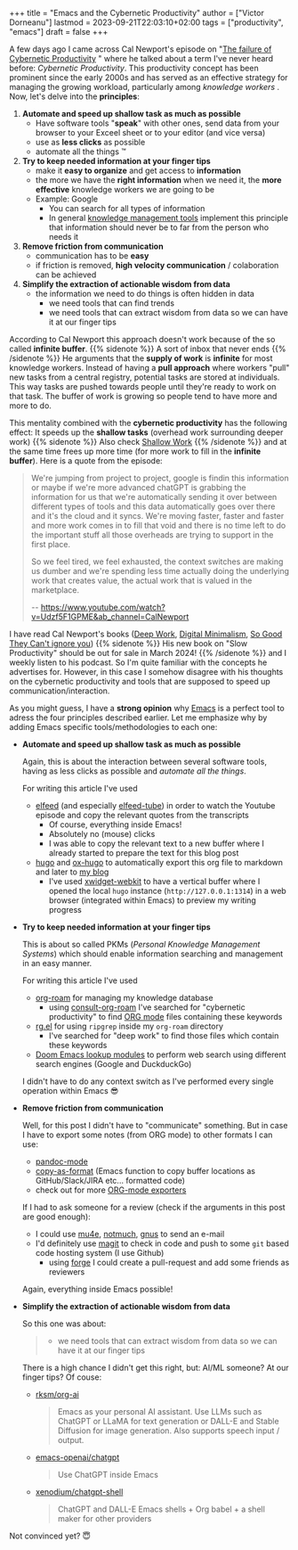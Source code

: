 +++
title = "Emacs and the Cybernetic Productivity"
author = ["Victor Dorneanu"]
lastmod = 2023-09-21T22:03:10+02:00
tags = ["productivity", "emacs"]
draft = false
+++

A few days ago I came across Cal Newport's episode on "[The failure of Cybernetic Productivity](https://www.youtube.com/watch?v=Udzf5F1GPME&ab_channel=CalNewport) " where he talked about a
term I've never heard before: _Cybernetic Productivity_. This productivity concept has been prominent since the early
2000s and has served as an effective strategy for managing the growing workload, particularly among _knowledge workers_ .
Now, let's delve into the **principles**:

1.  **Automate and speed up shallow task as much as possible**
    -   Have software tools "**speak**" with other ones, send data from your browser to your Exceel sheet or to your editor
        (and vice versa)
    -   use as **less clicks** as possible
    -   automate all the things ™
2.  **Try to keep needed information at your finger tips**
    -   make it **easy to organize** and get access to **information**
    -   the more we have the **right information** when we need it, the **more effective** knowledge workers we are going to be
    -   Example: Google
        -   You can search for all types of information
        -   In general [knowledge management tools](https://brainfck.org/book/building-a-second-brain) implement this principle that information
            should never be to far from the person who needs it
3.  **Remove friction from communication**
    -   communication has to be **easy**
    -   if friction is removed, **high velocity communication** / colaboration can be achieved
4.  **Simplify the extraction of actionable wisdom from data**
    -   the information we need to do things is often hidden in data
        -   we need tools that can find trends
        -   we need tools that can extract wisdom from data so we can have it at our finger tips

According to Cal Newport this approach doesn't work because of the so called **infinite buffer**.
{{% sidenote %}}
A sort of inbox that never ends
{{% /sidenote %}} He arguments that the **supply of work** is **infinite** for most knowledge workers. Instead of having a **pull approach** where
workers "pull" new tasks from a central registry, potential tasks are stored at individuals. This way tasks are pushed
towards people until they're ready to work on that task. The buffer of work is growing so people tend to have more and
more to do.

This mentality combined with the **cybernetic productivity** has the following effect: It speeds up the **shallow tasks**
(overhead work surrounding deeper work)
{{% sidenote %}}
Also check [Shallow Work](https://brainfck.org/t/shallow-work)
{{% /sidenote %}} and at the same time frees up more time (for more work to fill in the **infinite buffer**). Here is a quote from the
episode:

> We're jumping from project to project, google is findin this information or maybe if we're more advanced chatGPT is
> grabbing the information for us that we're automatically sending it over between different types of tools and this data
> automatically goes over there and it's the cloud and it syncs. We're moving faster, faster and faster and more work
> comes in to fill that void and there is no time left to do the important stuff all those overheads are trying to support
> in the first place.
>
> So we feel tired, we feel exhausted, the context switches are making us dumber and we're spending less time actually
> doing the underlying work that creates value, the actual work that is valued in the marketplace.
>
> -- <https://www.youtube.com/watch?v=Udzf5F1GPME&ab_channel=CalNewport>

I have read Cal Newport's books ([Deep Work](https://brainfck.org/book/deep-work), [Digital Minimalism](https://brainfck.org/book/digital-minimalism),
[So Good They Can't ignore you](https://brainfck.org/book/so-good-they-cant-ignore-you))
{{% sidenote %}}
His new book on "Slow Productivity" should be out for sale in March 2024!
{{% /sidenote %}} and I weekly listen to his podcast. So I'm quite familiar with the concepts he advertises for. However, in this case I
somehow disagree with his thoughts on the cybernetic productivity and tools that are supposed to speed up
communication/interaction.

As you might guess, I have a **strong opinion** why [Emacs](https://brainfck.org/t/emacs) is a perfect tool to adress the four principles
described earlier. Let me emphasize why by adding Emacs specific tools/methodologies to each one:

-   **Automate and speed up shallow task as much as possible**

    Again, this is about the interaction between several software tools, having as less clicks as possible and _automate
    all the things_.

    For writing this article I've used

    -   [elfeed](https://github.com/skeeto/elfeed) (and especially [elfeed-tube](https://github.com/karthink/elfeed-tube)) in order to watch the Youtube episode and copy the relevant quotes from the
        transcripts
        -   Of course, everything inside Emacs!
        -   Absolutely no (mouse) clicks
        -   I was able to copy the relevant text to a new buffer where I already started to prepare the text for this blog
            post
    -   [hugo](https://gohugo.io/) and [ox-hugo](https://ox-hugo.scripter.co/) to automatically export this org file to markdown and later to [my blog](https://blog.dornea.nu)
        -   I've used [xwidget-webkit](https://www.gnu.org/software/emacs/manual/html_node/emacs/Embedded-WebKit-Widgets.html) to have a vertical buffer where I opened the local `hugo` instance (`http://127.0.0.1:1314`)
            in a web browser (integrated within Emacs) to preview my writing progress

-   **Try to keep needed information at your finger tips**

    This is about so called PKMs (_Personal Knowledge Management Systems_) which should enable information searching and
    management in an easy manner.

    For writing this article I've used

    -   [org-roam](https://www.orgroam.com/) for managing my knowledge database
        -   using [consult-org-roam](https://github.com/jgru/consult-org-roam) I've searched for "cybernetic productivity" to find [ORG mode](https://orgmode.org/) files containing these
            keywords
    -   [rg.el](https://github.com/dajva/rg.el) for using `ripgrep` inside my `org-roam` directory
        -   I've searched for "deep work" to find those files which contain these keywords
    -   [Doom Emacs lookup modules](https://docs.doomemacs.org/v21.12/modules/tools/lookup/) to perform web search using different search engines (Google and DuckduckGo)

    I didn't have to do any context switch as I've performed every single operation within Emacs 😎

-   **Remove friction from communication**

    Well, for this post I didn't have to "communicate" something. But in case I have to export some notes (from ORG mode)
    to other formats I can use:

    -   [pandoc-mode](http://joostkremers.github.io/pandoc-mode/)
    -   [copy-as-format](https://github.com/sshaw/copy-as-format) (Emacs function to copy buffer locations as GitHub/Slack/JIRA etc... formatted code)
    -   check out for more [ORG-mode exporters](https://orgmode.org/worg/exporters/ox-overview.html)

    If I had to ask someone for a review (check if the arguments in this post are good enough):

    -   I could use [mu4e](https://djcbsoftware.nl/code/mu/mu4e.html), [notmuch](https://notmuchmail.org/), [gnus](https://www.emacswiki.org/emacs/GnusTutorial) to send an e-mail
    -   I'd definitely use [magit](https://magit.vc/) to check in code and push to some `git` based code hosting system (I use Github)
        -   using [forge](https://github.com/magit/forge) I could create a pull-request and add some friends as reviewers

    Again, everything inside Emacs possible!

-   **Simplify the extraction of actionable wisdom from data**

    So this one was about:

    > -   we need tools that can extract wisdom from data so we can have it at our finger tips

    There is a high chance I didn't get this right, but: AI/ML someone? At our finger tips? Of couse:

    -   [rksm/org-ai](https://github.com/rksm/org-ai)

        > Emacs as your personal AI assistant. Use LLMs such as ChatGPT or LLaMA for text generation or DALL-E and Stable
        > Diffusion for image generation. Also supports speech input / output.
    -   [emacs-openai/chatgpt](https://github.com/emacs-openai/chatgpt)

        > Use ChatGPT inside Emacs
    -   [xenodium/chatgpt-shell](https://github.com/xenodium/chatgpt-shell)

        > ChatGPT and DALL-E Emacs shells + Org babel + a shell maker for other providers

Not convinced yet? 😇
